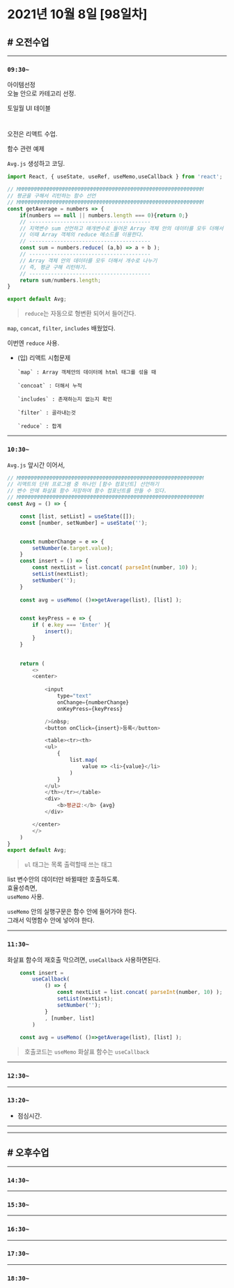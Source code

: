 # 2021년 10월 8일 [98일차]

## # 오전수업
----
### `09:30~`

아이템선정      
오늘 안으로 카테고리 선정.        

토일월 UI 테이블     

#

오전은 리액트 수업.   

함수 관련 예제

`Avg.js` 생성하고 코딩.   

```js
import React, { useState, useRef, useMemo,useCallback } from 'react';

// MMMMMMMMMMMMMMMMMMMMMMMMMMMMMMMMMMMMMMMMMMMMMMMMMMMMMMMMMMMM
// 평균을 구해서 리턴하는 함수 선언   
// MMMMMMMMMMMMMMMMMMMMMMMMMMMMMMMMMMMMMMMMMMMMMMMMMMMMMMMMMMMM
const getAverage = numbers => {
    if(numbers == null || numbers.length === 0){return 0;}
    // ---------------------------------------
    // 지역변수 sum 선언하고 매개변수로 들어온 Array 객체 안의 데이터를 모두 더해서 저장하기  
    // 이때 Array 객체의 reduce 메소드를 이용한다.  
    // ---------------------------------------
    const sum = numbers.reduce( (a,b) => a + b );
    // ---------------------------------------
    // Array 객체 안의 데이터를 모두 더해서 개수로 나누기 
    // 즉, 평균 구해 리턴하기.  
    // ---------------------------------------
    return sum/numbers.length;
}

export default Avg;

```
> `reduce`는 자동으로 형변환 되어서 들어간다.  

`map`, `concat`, `filter`, `includes` 배웠었다.  

이번엔 `reduce` 사용.   


- (입) 리액트 시험문제   
  ```
  `map` : Array 객체안의 데이터에 html 태그를 섞을 때    

  `concoat` : 더해서 누적     

  `includes` : 존재하는지 없는지 확인     

  `filter` : 골라내는것     

  `reduce` : 합계    
  ```

----
### `10:30~`

`Avg.js` 앞시간 이어서,  

```js
// MMMMMMMMMMMMMMMMMMMMMMMMMMMMMMMMMMMMMMMMMMMMMMMMMMMMMMMMMMMM
// 리액트의 단위 프로그램 중 하나인 [함수 컴포넌트] 선언하기
// 변수 안에 화살표 함수 저장하여 함수 컴포넌트를 만들 수 있다.
// MMMMMMMMMMMMMMMMMMMMMMMMMMMMMMMMMMMMMMMMMMMMMMMMMMMMMMMMMMMM
const Avg = () => {

    const [list, setList] = useState([]);
    const [number, setNumber] = useState('');


    const numberChange = e => {
        setNumber(e.target.value);
    }
    const insert = () => {
        const nextList = list.concat( parseInt(number, 10) );
        setList(nextList);
        setNumber('');
    }
    
    const avg = useMemo( ()=>getAverage(list), [list] );


    const keyPress = e => {
        if ( e.key === 'Enter' ){
            insert();
        }
    }
    

    return (
        <>
        <center>
            
            <input 
                type="text" 
                onChange={numberChange}
                onKeyPress={keyPress}

            />&nbsp;
            <button onClick={insert}>등록</button>

            <table><tr><th>
            <ul>
                {
                    list.map(
                        value => <li>{value}</li>
                    )
                }
            </ul>
            </th></tr></table>
            <div>
                <b>평균값:</b> {avg}
            </div>

        </center>
        </>
    )
} 
export default Avg;
```
> `ul` 태그는 목록 출력할때 쓰는 태그  

list 변수안의 데이터만 바뀔때만 호출하도록.  
효율성측면,  
`useMemo` 사용.  

`useMemo` 안의 실행구문은 함수 안에 들어가야 한다.  
그래서 익명함수 안에 넣어야 한다.  

----
### `11:30~`

화살표 함수의 재호출 막으려면, `useCallback` 사용하면된다.  

```js
    const insert = 
        useCallback(
            () => {
                const nextList = list.concat( parseInt(number, 10) );
                setList(nextList);
                setNumber('');
            }
            , [number, list]
        )
        
    const avg = useMemo( ()=>getAverage(list), [list] );
```
> 호출코드는 `useMemo` 화살표 함수는 `useCallback`  






----
### `12:30~`








----
### `13:20~`

  - 점심시간.

---
---

## # 오후수업

---
### `14:30~`










---
### `15:30~`









----
### `16:30~`








----
### `17:30~`








----
### `18:30~`
